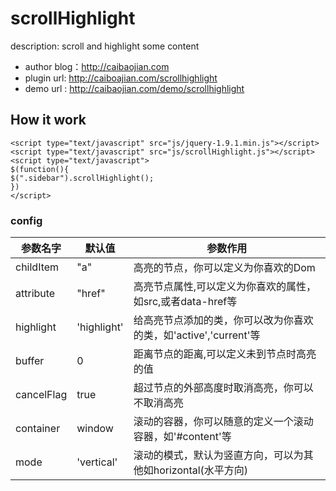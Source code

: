 scrollHighlight
===============

description: scroll and highlight some content


- author blog：http://caibaojian.com
- plugin url:  http://caiboajian.com/scrollhighlight
- demo url  :  http://caibaojian.com/demo/scrollhighlight


## How it work

<pre><code>&lt;script type="text/javascript" src="js/jquery-1.9.1.min.js"&gt;&lt;/script&gt;
&lt;script type="text/javascript" src="js/scrollHighlight.js"&gt;&lt;/script&gt;
&lt;script type="text/javascript"&gt;
$(function(){
$(".sidebar").scrollHighlight();
})
&lt;/script&gt;</code></pre>

### config

| 参数名字	  | 默认值	     | 参数作用
|-------------|--------------|------------------------------------------------------------------|
| childItem	  | "a"	         | 高亮的节点，你可以定义为你喜欢的Dom                              |
| attribute	  | "href"	     | 高亮节点属性,可以定义为你喜欢的属性，如src,或者data-href等       |
| highlight	  | 'highlight'	 | 给高亮节点添加的类，你可以改为你喜欢的类，如'active','current'等 |
| buffer	  | 0	         | 距离节点的距离,可以定义未到节点时高亮的值                        |
| cancelFlag  | true	     | 超过节点的外部高度时取消高亮，你可以不取消高亮                   |
| container	  | window	     | 滚动的容器，你可以随意的定义一个滚动容器，如'#content'等         |
| mode	      | 'vertical'	 | 滚动的模式，默认为竖直方向，可以为其他如horizontal(水平方向)     |


